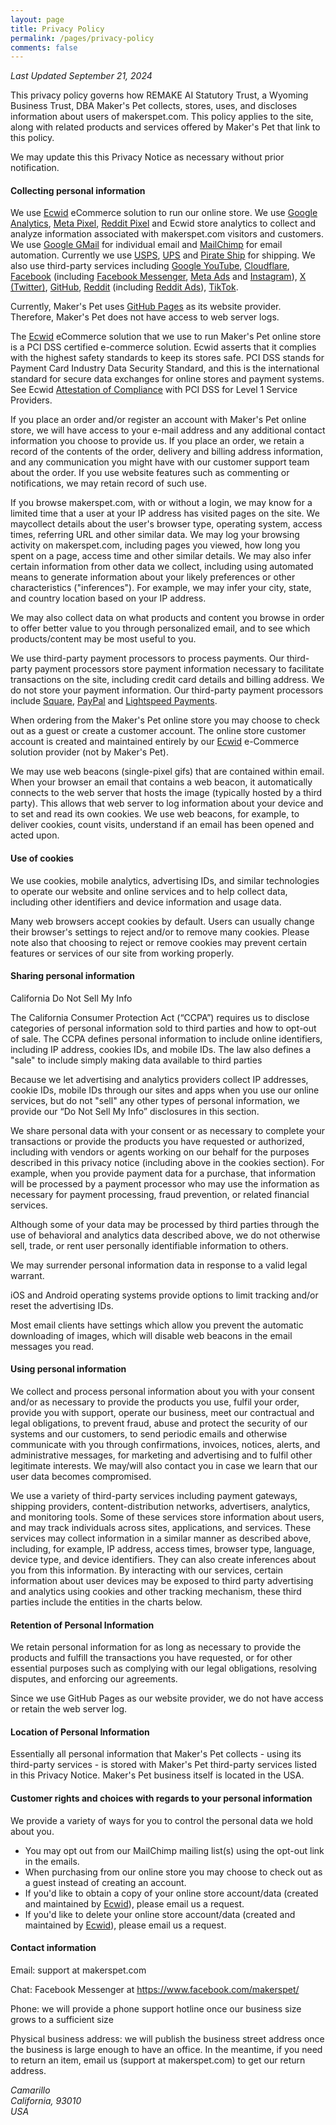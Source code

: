 ```yaml
---
layout: page
title: Privacy Policy
permalink: /pages/privacy-policy
comments: false
---
```

<p><em>Last Updated September 21, 2024</em></p>

<p>This privacy policy governs how REMAKE AI Statutory Trust, a Wyoming Business Trust, DBA Maker's Pet collects, stores, uses, and discloses information about users of makerspet.com. This policy applies to the site, along with related products and services offered by Maker's Pet that link to this policy.</p>

<p>We may update this this Privacy Notice as necessary without prior notification.</p>

<h4 class="h4">Collecting personal information</h4>

<p>We use <a href="https://ecwid.com">Ecwid</a> eCommerce solution to run our online store. We use <a href="https://analytics.google.com/">Google Analytics</a>, <a href="https://www.facebook.com/business/tools/meta-pixel">Meta Pixel</a>, <a href="https://business.reddithelp.com/helpcenter/s/article/reddit-pixel">Reddit Pixel</a> and Ecwid store analytics to collect and analyze information associated with makerspet.com visitors and customers. We use <a href="https://gmail.com">Google GMail</a> for individual email and <a href="https://mailchimp.com">MailChimp</a> for email automation. Currently we use <a href="https://usps.com">USPS</a>, <a href="https://ups.com">UPS</a> and <a href="https://www.pirateship.com/">Pirate Ship</a> for shipping. We also use third-party services including <a href="https://youtube.com">Google YouTube</a>, <a href="https://cloudflare.com">Cloudflare</a>, <a href="https://facebook.com">Facebook</a> (including <a href="https://www.messenger.com/">Facebook Messenger</a>, <a href="https://www.facebook.com/business/ads">Meta Ads</a> and <a href="https://instagram.com">Instagram</a>), <a href="https://x.com">X (Twitter)</a>, <a href="https://github.com/makerspet/">GitHub</a>, <a href="https://reddit.com">Reddit</a> (including <a href="https://ads.reddit.com">Reddit Ads</a>), <a href="https://tiktok.com">TikTok</a>.</p>

<p>Currently, Maker's Pet uses <a href="https://pages.github.com">GitHub Pages</a> as its website provider. Therefore, Maker's Pet does not have access to web server logs.</p>

<p>The <a href="https://ecwid.com">Ecwid</a> eCommerce solution that we use to run Maker's Pet online store is a PCI DSS certified e-commerce solution. Ecwid asserts that it complies with the highest safety standards to keep its stores safe. PCI DSS stands for Payment Card Industry Data Security Standard, and this is the international standard for secure data exchanges for online stores and payment systems. See Ecwid <a href="https://support.ecwid.com/hc/en-us/article_attachments/12930689372700">Attestation of Compliance</a> with PCI DSS for Level 1 Service Providers.</p>

<p>If you place an order and/or register an account with Maker's Pet online store, we will have access to your e-mail address and any additional contact information you choose to provide us. If you place an order, we retain a record of the contents of the order, delivery and billing address information, and any communication you might have with our customer support team about the order. If you use website features such as commenting or notifications, we may retain record of such use.</p>

<p>If you browse makerspet.com, with or without a login, we may know for a limited time that a user at your IP address has visited pages on the site. We maycollect details about the user's browser type, operating system, access times, referring URL and other similar data. We may log your browsing activity on makerspet.com, including pages you viewed, how long you spent on a page, access time and other similar details. We may also infer certain information from other data we collect, including using automated means to generate information about your likely preferences or other characteristics ("inferences"). For example, we may infer your city, state, and country location based on your IP address.</p>

<p>We may also collect data on what products and content you browse in order to offer better value to you through personalized email, and to see which products/content may be most useful to you.</p>

<p>We use third-party payment processors to process payments. Our third-party payment processors store payment information necessary to facilitate transactions on the site, including credit card details and billing address. We do not store your payment information. Our third-party payment processors include <a href="https://square.com/">Square</a>, <a href="https://paypal.com">PayPal</a> and <a href="https://www.lightspeedhq.com/ecom/lightspeed-payments/">Lightspeed Payments</a>.</p>

<p>When ordering from the Maker's Pet online store you may choose to check out as a guest or create a customer account. The online store customer account is created and maintained entirely by our <a href="https://ecwid.com">Ecwid</a> e-Commerce solution provider (not by Maker's Pet).</p>

<p>We may use web beacons (single-pixel gifs) that are contained within email. When your browser an email that contains a web beacon, it automatically connects to the web server that hosts the image (typically hosted by a third party). This allows that web server to log information about your device and to set and read its own cookies. We use web beacons, for example, to deliver cookies, count visits, understand if an email has been opened and acted upon.

<p></p>
<h4 class="h4">Use of cookies</h4>

<p>We use cookies, mobile analytics, advertising IDs, and similar technologies to operate our website and online services and to help collect data, including other identifiers and device information and usage data.</p>

<p>Many web browsers accept cookies by default. Users can usually change their browser's settings to reject and/or to remove many cookies. Please note also that choosing to reject or remove cookies may prevent certain features or services of our site from working properly.</p>

<p></p>
<h4 class="h4">Sharing personal information</h4>

<p>California Do Not Sell My Info</p>

<p>The California Consumer Protection Act (“CCPA”) requires us to disclose categories of personal information sold to third parties and how to opt-out of sale. The CCPA defines personal information to include online identifiers, including IP address, cookies IDs, and mobile IDs. The law also defines a "sale" to include simply making data available to third parties</p>

<p>Because we let advertising and analytics providers collect IP addresses, cookie IDs, mobile IDs through our sites and apps when you use our online services, but do not "sell" any other types of personal information, we provide our “Do Not Sell My Info” disclosures in this section.</p>

<p>We share personal data with your consent or as necessary to complete your transactions or provide the products you have requested or authorized, including with vendors or agents working on our behalf for the purposes described in this privacy notice (including above in the cookies section). For example, when you provide payment data for a purchase, that information will be processed by a payment processor who may use the information as necessary for payment processing, fraud prevention, or related financial services.</p>

<p>Although some of your data may be processed by third parties through the use of behavioral and analytics data described above, we do not otherwise sell, trade, or rent user personally identifiable information to others.</p>

<p>We may surrender personal information data in response to a valid legal warrant.</p>

<p>iOS and Android operating systems provide options to limit tracking and/or reset the advertising IDs.</p>

<p>Most email clients have settings which allow you prevent the automatic downloading of images, which will disable web beacons in the email messages you read.</p>

<p></p>
<h4 class="h4">Using personal information</h4>

<p>We collect and process personal information about you with your consent and/or as necessary to provide the products you use, fulfil your order, provide you with support, operate our business, meet our contractual and legal obligations, to prevent fraud, abuse and protect the security of our systems and our customers, to send periodic emails and otherwise communicate with you through confirmations, invoices, notices, alerts, and administrative messages, for marketing and advertising and to fulfil other legitimate interests. We may/will also contact you in case we learn that our user data becomes compromised.</p>

<p>We use a variety of third-party services including payment gateways, shipping providers, content-distribution networks, advertisers, analytics, and monitoring tools. Some of these services store information about users, and may track individuals across sites, applications, and services. These services may collect information in a similar manner as described above, including, for example, IP address, access times, browser type, language, device type, and device identifiers. They can also create inferences about you from this information. By interacting with our services, certain information about user devices may be exposed to third party advertising and analytics using cookies and other tracking mechanism, these third parties include the entities in the charts below.</p>

<p></p>

<h4 class="h4">Retention of Personal Information</h4>

<p>We retain personal information for as long as necessary to provide the products and fulfill the transactions you have requested, or for other essential purposes such as complying with our legal obligations, resolving disputes, and enforcing our agreements.</p>

<p>Since we use GitHub Pages as our website provider, we do not have access or retain the web server log.</p>

<p></p>
<h4 class="h4">Location of Personal Information</h4>

<p>Essentially all personal information that Maker's Pet collects - using its third-party services - is stored with Maker's Pet third-party services listed in this Privacy Notice. Maker's Pet business itself is located in the USA.</p>

<h4 class="h4">Customer rights and choices with regards to your personal information</h4>

<p>We provide a variety of ways for you to control the personal data we hold about you.</p>

<ul>
	<li>You may opt out from our MailChimp mailing list(s) using the opt-out link in the emails.</li>
	<li>When purchasing from our online store you may choose to check out as a guest instead of creating an account.</li>
	<li>If you'd like to obtain a copy of your online store account/data (created and maintained by <a href="https://ecwid.com/">Ecwid</a>), please email us a request.</li>
	<li>If you'd like to delete your online store account/data (created and maintained by <a href="https://ecwid.com">Ecwid</a>), please email us a request.</li>
</ul>

<p></p>
<h4 class="h4">Contact information</h4>

<p>Email: support at makerspet.com</p>

<p>Chat: Facebook Messenger at <a href="https://www.facebook.com/makerspet/">https://www.facebook.com/makerspet/</a></p>

<p>Phone: we will provide a phone support hotline once our business size grows to a sufficient size</p>

<p>Physical business address: we will publish the business street address once the business is large enough to have an office.
In the meantime, if you need to return an item, email us (support at makerspet.com) to get our return address.</p>

<p><em>Camarillo<br>
California, 93010<br>
USA</em></p>